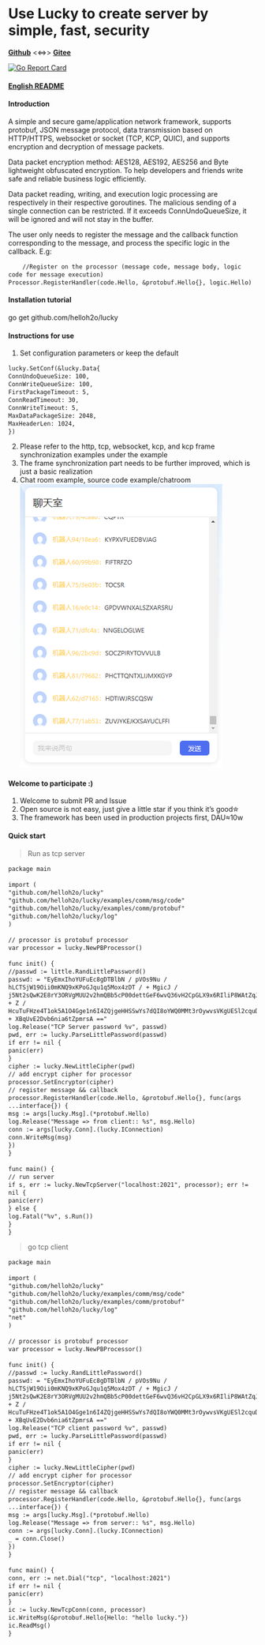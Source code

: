 # Use Lucky to create server by simple, fast, security
[**Github**](https://github.com/helloh2o/lucky) <<=>> [**Gitee**](https://gitee.com/helloh2o/lucky)

[![Go Report Card](https://goreportcard.com/badge/github.com/helloh2o/lucky)](https://goreportcard.com/report/github.com/helloh2o/lucky)

#### [English README](https://github.com/helloh2o/lucky/blob/master/README_en.md)

#### Introduction
A simple and secure game/application network framework, supports protobuf, JSON message protocol, data transmission based on HTTP/HTTPS, websocket or socket (TCP, KCP, QUIC), and supports encryption and decryption of message packets.

Data packet encryption method: AES128, AES192, AES256 and Byte lightweight obfuscated encryption. To help developers and friends write safe and reliable business logic efficiently.

Data packet reading, writing, and execution logic processing are respectively in their respective goroutines. The malicious sending of a single connection can be restricted. If it exceeds ConnUndoQueueSize, it will be ignored and will not stay in the buffer.

The user only needs to register the message and the callback function corresponding to the message, and process the specific logic in the callback. E.g:
```
    //Register on the processor (message code, message body, logic code for message execution)
Processor.RegisterHandler(code.Hello, &protobuf.Hello{}, logic.Hello)
```

#### Installation tutorial

go get github.com/helloh2o/lucky

#### Instructions for use

1. Set configuration parameters or keep the default
```
lucky.SetConf(&lucky.Data{
ConnUndoQueueSize: 100,
ConnWriteQueueSize: 100,
FirstPackageTimeout: 5,
ConnReadTimeout: 30,
ConnWriteTimeout: 5,
MaxDataPackageSize: 2048,
MaxHeaderLen: 1024,
})
```
2. Please refer to the http, tcp, websocket, kcp, and kcp frame synchronization examples under the example
3. The frame synchronization part needs to be further improved, which is just a basic realization
4. Chat room example, source code example/chatroom
![Image text](https://raw.githubusercontent.com/helloh2o/lucky/master/examples/chatroom/demo.png)

#### Welcome to participate :)
1. Welcome to submit PR and Issue
2. Open source is not easy, just give a little star if you think it’s good✮
3. The framework has been used in production projects first, DAU≈10w

#### Quick start
> Run as tcp server
```
package main

import (
"github.com/helloh2o/lucky"
"github.com/helloh2o/lucky/examples/comm/msg/code"
"github.com/helloh2o/lucky/examples/comm/protobuf"
"github.com/helloh2o/lucky/log"
)

// processor is protobuf processor
var processor = lucky.NewPBProcessor()

func init() {
//passwd := little.RandLittlePassword()
passwd: = "EyEmxIhoYUFuEc8gDTBlbN / pVOs9Nu / hLCTSjW19Oii0mKNQ9xKPoGJqu1q5Mox4zDT / + MgicJ / j5Nt2sQwK2E8rY3ORVgMUU2v2hmQBb5cP00dettGeF6wvQ36vH2CpGLX9x6RIliP8WAtZqJ0xaT7ixnxxCIr5xRZbutXl8pXqRvSa1 + Z / HcuTuFHze4T1ok5A1O4Gge1n6I4ZQjgeHHSSwYs7dQI8oYWQ0MMt3rOywvsVKgUESl2cquDapXrW3PH68MoOPyk1RCe3hxvJNxB3LnLNplVLzkmbTHnZv8AJRedfUoKAJTPsAN0HVzn + XBqUvE2Dvb6nia6tZpmrsA =="
log.Release("TCP Server password %v", passwd)
pwd, err := lucky.ParseLittlePassword(passwd)
if err != nil {
panic(err)
}
cipher := lucky.NewLittleCipher(pwd)
// add encrypt cipher for processor
processor.SetEncryptor(cipher)
// register message && callback
processor.RegisterHandler(code.Hello, &protobuf.Hello{}, func(args ...interface{}) {
msg := args[lucky.Msg].(*protobuf.Hello)
log.Release("Message => from client:: %s", msg.Hello)
conn := args[lucky.Conn].(lucky.IConnection)
conn.WriteMsg(msg)
})
}

func main() {
// run server
if s, err := lucky.NewTcpServer("localhost:2021", processor); err != nil {
panic(err)
} else {
log.Fatal("%v", s.Run())
}
}

```

> go tcp client
```
package main

import (
"github.com/helloh2o/lucky"
"github.com/helloh2o/lucky/examples/comm/msg/code"
"github.com/helloh2o/lucky/examples/comm/protobuf"
"github.com/helloh2o/lucky/log"
"net"
)

// processor is protobuf processor
var processor = lucky.NewPBProcessor()

func init() {
//passwd := lucky.RandLittlePassword()
passwd: = "EyEmxIhoYUFuEc8gDTBlbN / pVOs9Nu / hLCTSjW19Oii0mKNQ9xKPoGJqu1q5Mox4zDT / + MgicJ / j5Nt2sQwK2E8rY3ORVgMUU2v2hmQBb5cP00dettGeF6wvQ36vH2CpGLX9x6RIliP8WAtZqJ0xaT7ixnxxCIr5xRZbutXl8pXqRvSa1 + Z / HcuTuFHze4T1ok5A1O4Gge1n6I4ZQjgeHHSSwYs7dQI8oYWQ0MMt3rOywvsVKgUESl2cquDapXrW3PH68MoOPyk1RCe3hxvJNxB3LnLNplVLzkmbTHnZv8AJRedfUoKAJTPsAN0HVzn + XBqUvE2Dvb6nia6tZpmrsA =="
log.Release("TCP client password %v", passwd)
pwd, err := lucky.ParseLittlePassword(passwd)
if err != nil {
panic(err)
}
cipher := lucky.NewLittleCipher(pwd)
// add encrypt cipher for processor
processor.SetEncryptor(cipher)
// register message && callback
processor.RegisterHandler(code.Hello, &protobuf.Hello{}, func(args ...interface{}) {
msg := args[lucky.Msg].(*protobuf.Hello)
log.Release("Message => from server:: %s", msg.Hello)
conn := args[lucky.Conn].(lucky.IConnection)
_ = conn.Close()
})
}

func main() {
conn, err := net.Dial("tcp", "localhost:2021")
if err != nil {
panic(err)
}
ic := lucky.NewTcpConn(conn, processor)
ic.WriteMsg(&protobuf.Hello{Hello: "hello lucky."})
ic.ReadMsg()
}

```
